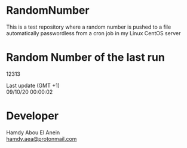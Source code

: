 # RandomNumber    
This is a test repository where a random number is pushed to a file automatically passwordless from a cron job in my Linux CentOS server    
# Random Number of the last run   
12313
      
Last update (GMT +1)    
09/10/20 00:00:02
# Developer    
Hamdy Abou El Anein   
hamdy.aea@protonmail.com
